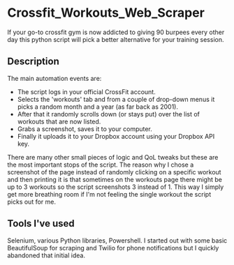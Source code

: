 # Crossfit_Workouts_Web_Scraper

If your go-to crossfit gym is now addicted to giving 90 burpees every other day this python script will pick a better alternative for your training session.

## Description 

The main automation events are:

- The script logs in your official CrossFit account.
- Selects the 'workouts' tab and from a couple of drop-down menus it picks a random month and a year (as far back as 2001). 
- After that it randomly scrolls down (or stays put) over the list of workouts that are now listed.
- Grabs a screenshot, saves it to your computer.
- Finally it uploads it to your Dropbox account using your Dropbox API key.

There are many other small pieces of logic and QoL tweaks but these are the most important stops of the script.
The reason why I chose a screenshot of the page instead of randomly clicking on a specific workout and then printing it is that sometimes on the workouts page there might be up to 3 workouts so the script screenshots 3 instead of 1. This way I simply get more breathing room if I'm not feeling the single workout the script picks out for me.

## Tools I've used

Selenium, various Python libraries, Powershell.
I started out with some basic BeautifulSoup for scraping and Twilio for phone notifications but I quickly abandoned that initial idea.
